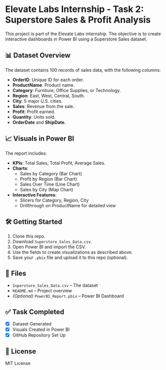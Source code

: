 # Elevate Labs Internship - Task 2: Superstore Sales & Profit Analysis

This project is part of the Elevate Labs internship. The objective is to create interactive dashboards in Power BI using a Superstore Sales dataset.

## 📊 Dataset Overview

The dataset contains 100 records of sales data, with the following columns:

- **OrderID**: Unique ID for each order.
- **ProductName**: Product name.
- **Category**: Furniture, Office Supplies, or Technology.
- **Region**: East, West, Central, South.
- **City**: 5 major U.S. cities.
- **Sales**: Revenue from the sale.
- **Profit**: Profit earned.
- **Quantity**: Units sold.
- **OrderDate** and **ShipDate**.

## 📈 Visuals in Power BI

The report includes:

- **KPIs**: Total Sales, Total Profit, Average Sales.
- **Charts**:
  - Sales by Category (Bar Chart)
  - Profit by Region (Bar Chart)
  - Sales Over Time (Line Chart)
  - Sales by City (Map Chart)
- **Interactive Features**:
  - Slicers for Category, Region, City
  - Drillthrough on ProductName for detailed view

## 🛠️ Getting Started

1. Clone this repo.
2. Download `Superstore_Sales_Data.csv`.
3. Open Power BI and import the CSV.
4. Use the fields to create visualizations as described above.
5. Save your `.pbix` file and upload it to this repo (optional).

## 📂 Files

- `Superstore_Sales_Data.csv` – The dataset
- `README.md` – Project overview
- *(Optional)* `PowerBI_Report.pbix` – Power BI Dashboard

## ✅ Task Completed

- [x] Dataset Generated
- [x] Visuals Created in Power BI
- [x] GitHub Repository Set Up

## 📄 License

MIT License
